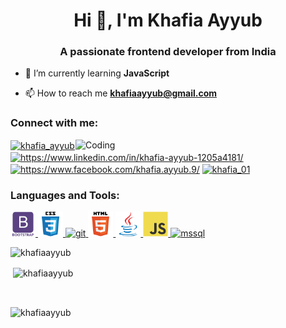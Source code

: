 <h1 align="center">Hi 👋, I'm Khafia Ayyub</h1>
<h3 align="center">A passionate frontend developer from India</h3>



- 🌱 I’m currently learning **JavaScript**

- 📫 How to reach me **khafiaayyub@gmail.com**

<h3 align="left">Connect with me:</h3>
<p align="left">
 
  <img align="right" alt="Coding" width="400" src="https://media.giphy.com/media/MM9wZTpmDdrJffgyA1/giphy.gif">
  

<a href="https://twitter.com/khafia_ayyub" target="blank"><img align="center" src="https://raw.githubusercontent.com/rahuldkjain/github-profile-readme-generator/master/src/images/icons/Social/twitter.svg" alt="khafia_ayyub" height="30" width="40" /></a>
<a href="https://linkedin.com/in/https://www.linkedin.com/in/khafia-ayyub-1205a4181/" target="blank"><img align="center" src="https://raw.githubusercontent.com/rahuldkjain/github-profile-readme-generator/master/src/images/icons/Social/linked-in-alt.svg" alt="https://www.linkedin.com/in/khafia-ayyub-1205a4181/" height="30" width="40" /></a>
<a href="https://fb.com/https://www.facebook.com/khafia.ayyub.9/" target="blank"><img align="center" src="https://raw.githubusercontent.com/rahuldkjain/github-profile-readme-generator/master/src/images/icons/Social/facebook.svg" alt="https://www.facebook.com/khafia.ayyub.9/" height="30" width="40" /></a>
<a href="https://instagram.com/khafia_01" target="blank"><img align="center" src="https://raw.githubusercontent.com/rahuldkjain/github-profile-readme-generator/master/src/images/icons/Social/instagram.svg" alt="khafia_01" height="30" width="40" /></a>
</p>

<h3 align="left">Languages and Tools:</h3>
<p align="left"> <a href="https://getbootstrap.com" target="_blank"> <img src="https://raw.githubusercontent.com/devicons/devicon/master/icons/bootstrap/bootstrap-plain-wordmark.svg" alt="bootstrap" width="40" height="40"/> </a> <a href="https://www.w3schools.com/css/" target="_blank"> <img src="https://raw.githubusercontent.com/devicons/devicon/master/icons/css3/css3-original-wordmark.svg" alt="css3" width="40" height="40"/> </a> <a href="https://git-scm.com/" target="_blank"> <img src="https://www.vectorlogo.zone/logos/git-scm/git-scm-icon.svg" alt="git" width="40" height="40"/> </a> <a href="https://www.w3.org/html/" target="_blank"> <img src="https://raw.githubusercontent.com/devicons/devicon/master/icons/html5/html5-original-wordmark.svg" alt="html5" width="40" height="40"/> </a> <a href="https://www.java.com" target="_blank"> <img src="https://raw.githubusercontent.com/devicons/devicon/master/icons/java/java-original.svg" alt="java" width="40" height="40"/> </a> <a href="https://developer.mozilla.org/en-US/docs/Web/JavaScript" target="_blank"> <img src="https://raw.githubusercontent.com/devicons/devicon/master/icons/javascript/javascript-original.svg" alt="javascript" width="40" height="40"/> </a> <a href="https://www.microsoft.com/en-us/sql-server" target="_blank"> <img src="https://www.svgrepo.com/show/303229/microsoft-sql-server-logo.svg" alt="mssql" width="40" height="40"/> </a> </p>

<p><img align="left" src="https://github-readme-stats.vercel.app/api/top-langs?username=khafiaayyub&show_icons=true&locale=en&layout=compact" alt="khafiaayyub" /></p>
<br>
<p>&nbsp;<img align="center" src="https://github-readme-stats.vercel.app/api?username=khafiaayyub&show_icons=true&locale=en" alt="khafiaayyub" /></p>
<br>
<p><img align="center" src="https://github-readme-streak-stats.herokuapp.com/?user=khafiaayyub&" alt="khafiaayyub" /></p>
<br>
